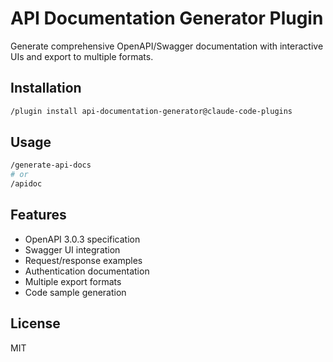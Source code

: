 # API Documentation Generator Plugin

Generate comprehensive OpenAPI/Swagger documentation with interactive UIs and export to multiple formats.

## Installation

```bash
/plugin install api-documentation-generator@claude-code-plugins
```

## Usage

```bash
/generate-api-docs
# or
/apidoc
```

## Features

- OpenAPI 3.0.3 specification
- Swagger UI integration
- Request/response examples
- Authentication documentation
- Multiple export formats
- Code sample generation

## License

MIT
